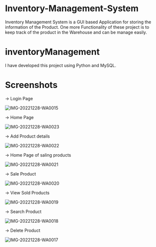 # Inventory-Management-System
Inventory Management System is a GUI based Application for storing the information of the Product. One more Functionality of these project is to keep track of the product in the Warehouse and can be manage easily.

# inventoryManagement
I have developed this project using Python and MySQL.
# Screenshots

-> Login Page

![IMG-20221228-WA0015](https://user-images.githubusercontent.com/113491086/209926503-15c10aac-cbfd-4277-8d7c-826af0a9b93a.jpg)

-> Home Page

![IMG-20221228-WA0023](https://user-images.githubusercontent.com/113491086/209928502-19e1b358-1001-4c82-9b92-05ca929e6cc3.jpg)

-> Add Product details

![IMG-20221228-WA0022](https://user-images.githubusercontent.com/113491086/209927100-f1bc1038-2f4e-41be-9cee-c89a9f070488.jpg)

-> Home Page of saling products

![IMG-20221228-WA0021](https://user-images.githubusercontent.com/113491086/209927147-4affdbb9-90d9-4541-9286-d7361d79ddb0.jpg)

-> Sale Product

![IMG-20221228-WA0020](https://user-images.githubusercontent.com/113491086/209927184-eba8da3b-c24f-4735-85fa-86e1bb50e79f.jpg)

-> View Sold Products

![IMG-20221228-WA0019](https://user-images.githubusercontent.com/113491086/209929035-2bdd6677-d6c3-4137-a724-870ac0290c2a.jpg)

-> Search Product

![IMG-20221228-WA0018](https://user-images.githubusercontent.com/113491086/209929196-17b4feac-7384-4be9-85f2-53974baed1c7.jpg)

-> Delete Product

![IMG-20221228-WA0017](https://user-images.githubusercontent.com/113491086/209929294-03cb61d6-2588-4ee1-b618-b5a8b682af65.jpg)
